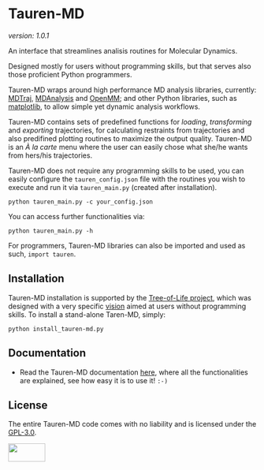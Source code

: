 # Tauren-MD

_version: 1.0.1_

An interface that streamlines analisis routines for Molecular Dynamics.

Designed mostly for users without programming skills, but that serves also those proficient Python programmers.

Tauren-MD wraps around high performance MD analysis libraries, currently: [MDTraj](https://github.com/mdtraj/mdtraj), [MDAnalysis](https://www.mdanalysis.org/) and [OpenMM](https://github.com/pandegroup/openmm); and other Python libraries, such as [matplotlib](https://matplotlib.org/), to allow simple yet dynamic analysis workflows.

Tauren-MD contains sets of predefined functions for _loading_, _transforming_ and _exporting_ trajectories, for calculating restraints from trajectories and also predifined plotting routines to maximize the output quality. Tauren-MD is an _À la carte_ menu where the user can easily chose what she/he wants from hers/his trajectories.

Tauren-MD does not require any programming skills to be used, you can easily configure the `tauren_config.json` file with the routines you wish to execute and run it via `tauren_main.py` (created after installation).

```
python tauren_main.py -c your_config.json
```

You can access further functionalities via:

```
python tauren_main.py -h
```

For programmers, Tauren-MD libraries can also be imported and used as such, `import tauren`.

## Installation

Tauren-MD installation is supported by the [Tree-of-Life project](https://github.com/joaomcteixeira/Tree-of-Life), which was designed with a very specific [vision](https://github.com/joaomcteixeira/Tree-of-Life/blob/master/VISION.md) aimed at users without programming skills. To install a stand-alone Taren-MD, simply:

```
python install_tauren-md.py
```

## Documentation

- Read the Tauren-MD documentation [here](https://github.com/joaomcteixeira/Tauren-MD/wiki), where all the functionalities are explained, see how easy it is to use it! `:-)`

## License

The entire Tauren-MD code comes with no liability and is licensed under the [GPL-3.0](https://github.com/joaomcteixeira/Tauren-MD/blob/master/LICENSE).

<a href="https://www.gnu.org/licenses/gpl-3.0.en.html"><img src="https://upload.wikimedia.org/wikipedia/commons/thumb/9/93/GPLv3_Logo.svg/1200px-GPLv3_Logo.svg.png" width="75" height="37"></a>

